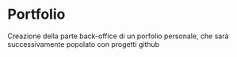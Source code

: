 # Portfolio

Creazione della parte back-office di un porfolio personale, che sarà successivamente popolato con progetti github